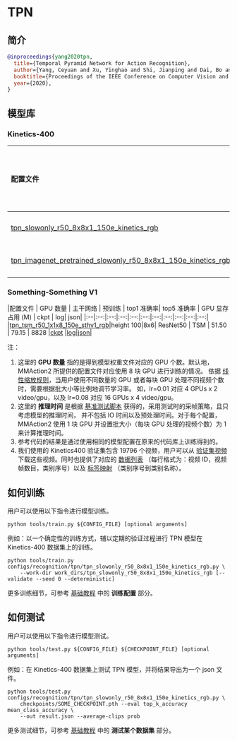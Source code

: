 # TPN

## 简介

<!-- [ALGORITHM] -->

```BibTeX
@inproceedings{yang2020tpn,
  title={Temporal Pyramid Network for Action Recognition},
  author={Yang, Ceyuan and Xu, Yinghao and Shi, Jianping and Dai, Bo and Zhou, Bolei},
  booktitle={Proceedings of the IEEE Conference on Computer Vision and Pattern Recognition (CVPR)},
  year={2020},
}
```

## 模型库

### Kinetics-400

|配置文件 | 分辨率 | GPU 数量 | 主干网络 | 预训练 | top1 准确率 | top5 准确率 | 参考代码的 top1 准确率 | 参考代码的 top5 准确率 | 推理时间 (video/s) | GPU 显存占用 (M)| ckpt | log| json|
|:--|:--:|:--:|:--:|:--:|:--:|:--:|:--:|:--:|:--:|:--:|:--:|:--:|:--:|
|[tpn_slowonly_r50_8x8x1_150e_kinetics_rgb](/configs/recognition/tpn/tpn_slowonly_r50_8x8x1_150e_kinetics_rgb.py)|短边 320|8x2| ResNet50 | None | 73.58 | 91.35 | x | x | x | 6916 | [ckpt](https://download.openmmlab.com/mmaction/recognition/tpn/tpn_slowonly_r50_8x8x1_150e_kinetics_rgb/tpn_slowonly_r50_8x8x1_150e_kinetics_rgb-c568e7ad.pth) | [log](https://download.openmmlab.com/mmaction/recognition/tpn/tpn_slowonly_r50_8x8x1_150e_kinetics_rgb/tpn_slowonly_r50_8x8x1_150e_kinetics_rgb.log) | [json](https://download.openmmlab.com/mmaction/recognition/tpn/tpn_slowonly_r50_8x8x1_150e_kinetics_rgb/tpn_slowonly_r50_8x8x1_150e_kinetics_rgb.json) |
|[tpn_imagenet_pretrained_slowonly_r50_8x8x1_150e_kinetics_rgb](/configs/recognition/tpn/tpn_imagenet_pretrained_slowonly_r50_8x8x1_150e_kinetics_rgb.py)|短边 320|8| ResNet50 | ImageNet | 76.59 | 92.72 | [75.49](https://github.com/decisionforce/TPN/blob/master/MODELZOO.md) | [92.05](https://github.com/decisionforce/TPN/blob/master/MODELZOO.md) | x | 6916 | [ckpt](https://download.openmmlab.com/mmaction/recognition/tpn/tpn_imagenet_pretrained_slowonly_r50_8x8x1_150e_kinetics_rgb/tpn_imagenet_pretrained_slowonly_r50_8x8x1_150e_kinetics_rgb-44362b55.pth) | [log](https://download.openmmlab.com/mmaction/recognition/tpn/tpn_imagenet_pretrained_slowonly_r50_8x8x1_150e_kinetics_rgb/tpn_imagenet_pretrained_slowonly_r50_8x8x1_150e_kinetics_rgb.log) | [json](https://download.openmmlab.com/mmaction/recognition/tpn/tpn_imagenet_pretrained_slowonly_r50_8x8x1_150e_kinetics_rgb/tpn_imagenet_pretrained_slowonly_r50_8x8x1_150e_kinetics_rgb.json) |

### Something-Something V1

|配置文件 | GPU 数量 | 主干网络 | 预训练 | top1 准确率| top5 准确率 | GPU 显存占用 (M) | ckpt | log| json|
|:--|:--:|:--:|:--:|:--:|:--:|:--:|:--:|:--:|:--:|:--:|
|[tpn_tsm_r50_1x1x8_150e_sthv1_rgb](/configs/recognition/tpn/tpn_tsm_r50_1x1x8_150e_sthv1_rgb.py)|height 100|8x6| ResNet50 | TSM | 51.50 | 79.15 | 8828 |[ckpt](https://download.openmmlab.com/mmaction/recognition/tpn/tpn_tsm_r50_1x1x8_150e_sthv1_rgb/tpn_tsm_r50_1x1x8_150e_sthv1_rgb_20211202-c28ed83f.pth) |[log](https://download.openmmlab.com/mmaction/recognition/tpn/tpn_tsm_r50_1x1x8_150e_sthv1_rgb/tpn_tsm_r50_1x1x8_150e_sthv1_rgb.log)|[json](https://download.openmmlab.com/mmaction/recognition/tpn/tpn_tsm_r50_1x1x8_150e_sthv1_rgb/tpn_tsm_r50_1x1x8_150e_sthv1_rgb.json)|

注：

1. 这里的 **GPU 数量** 指的是得到模型权重文件对应的 GPU 个数。默认地，MMAction2 所提供的配置文件对应使用 8 块 GPU 进行训练的情况。
   依据 [线性缩放规则](https://arxiv.org/abs/1706.02677)，当用户使用不同数量的 GPU 或者每块 GPU 处理不同视频个数时，需要根据批大小等比例地调节学习率。
   如，lr=0.01 对应 4 GPUs x 2 video/gpu，以及 lr=0.08 对应 16 GPUs x 4 video/gpu。
2. 这里的 **推理时间** 是根据 [基准测试脚本](/tools/analysis/benchmark.py) 获得的，采用测试时的采帧策略，且只考虑模型的推理时间，
   并不包括 IO 时间以及预处理时间。对于每个配置，MMAction2 使用 1 块 GPU 并设置批大小（每块 GPU 处理的视频个数）为 1 来计算推理时间。
3. 参考代码的结果是通过使用相同的模型配置在原来的代码库上训练得到的。
4. 我们使用的 Kinetics400 验证集包含 19796 个视频，用户可以从 [验证集视频](https://mycuhk-my.sharepoint.com/:u:/g/personal/1155136485_link_cuhk_edu_hk/EbXw2WX94J1Hunyt3MWNDJUBz-nHvQYhO9pvKqm6g39PMA?e=a9QldB) 下载这些视频。同时也提供了对应的 [数据列表](https://download.openmmlab.com/mmaction/dataset/k400_val/kinetics_val_list.txt) （每行格式为：视频 ID，视频帧数目，类别序号）以及 [标签映射](https://download.openmmlab.com/mmaction/dataset/k400_val/kinetics_class2ind.txt) （类别序号到类别名称）。

## 如何训练

用户可以使用以下指令进行模型训练。

```shell
python tools/train.py ${CONFIG_FILE} [optional arguments]
```

例如：以一个确定性的训练方式，辅以定期的验证过程进行 TPN 模型在 Kinetics-400 数据集上的训练。

```shell
python tools/train.py configs/recognition/tpn/tpn_slowonly_r50_8x8x1_150e_kinetics_rgb.py \
    --work-dir work_dirs/tpn_slowonly_r50_8x8x1_150e_kinetics_rgb [--validate --seed 0 --deterministic]
```

更多训练细节，可参考 [基础教程](/docs/zh_cn/getting_started.md#训练配置) 中的 **训练配置** 部分。

## 如何测试

用户可以使用以下指令进行模型测试。

```shell
python tools/test.py ${CONFIG_FILE} ${CHECKPOINT_FILE} [optional arguments]
```

例如：在 Kinetics-400 数据集上测试 TPN 模型，并将结果导出为一个 json 文件。

```shell
python tools/test.py configs/recognition/tpn/tpn_slowonly_r50_8x8x1_150e_kinetics_rgb.py \
    checkpoints/SOME_CHECKPOINT.pth --eval top_k_accuracy mean_class_accuracy \
    --out result.json --average-clips prob
```

更多测试细节，可参考 [基础教程](/docs/zh_cn/getting_started.md#测试某个数据集) 中的 **测试某个数据集** 部分。
